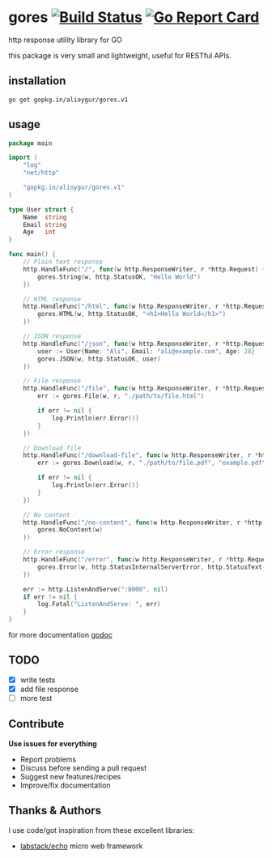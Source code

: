 # gores [![Build Status](https://travis-ci.org/alioygur/gores.svg?branch=master)](https://travis-ci.org/alioygur/gores) [![Go Report Card](https://goreportcard.com/badge/github.com/alioygur/gores)](https://goreportcard.com/report/github.com/alioygur/gores)

http response utility library for GO

this package is very small and lightweight, useful for RESTful APIs.


## installation

`go get gopkg.in/alioygur/gores.v1`


## usage

```go
package main

import (
	"log"
	"net/http"

	"gopkg.in/alioygur/gores.v1"
)

type User struct {
	Name  string
	Email string
	Age   int
}

func main() {
	// Plain text response
	http.HandleFunc("/", func(w http.ResponseWriter, r *http.Request) {
		gores.String(w, http.StatusOK, "Hello World")
	})

	// HTML response
	http.HandleFunc("/html", func(w http.ResponseWriter, r *http.Request) {
		gores.HTML(w, http.StatusOK, "<h1>Hello World</h1>")
	})

	// JSON response
	http.HandleFunc("/json", func(w http.ResponseWriter, r *http.Request) {
		user := User{Name: "Ali", Email: "ali@example.com", Age: 28}
		gores.JSON(w, http.StatusOK, user)
	})

	// File response
	http.HandleFunc("/file", func(w http.ResponseWriter, r *http.Request) {
		err := gores.File(w, r, "./path/to/file.html")

		if err != nil {
			log.Println(err.Error())
		}
	})

	// Download file
	http.HandleFunc("/download-file", func(w http.ResponseWriter, r *http.Request) {
		err := gores.Download(w, r, "./path/to/file.pdf", "example.pdf")

		if err != nil {
			log.Println(err.Error())
		}
	})

	// No content
	http.HandleFunc("/no-content", func(w http.ResponseWriter, r *http.Request) {
		gores.NoContent(w)
	})

	// Error response
	http.HandleFunc("/error", func(w http.ResponseWriter, r *http.Request) {
		gores.Error(w, http.StatusInternalServerError, http.StatusText(http.StatusInternalServerError))
	})

	err := http.ListenAndServe(":8000", nil)
	if err != nil {
		log.Fatal("ListenAndServe: ", err)
	}
}
```

for more documentation [godoc](https://godoc.org/github.com/alioygur/gores)

## TODO

- [x] write tests
- [x] add file response
- [ ] more test

## Contribute

**Use issues for everything**

- Report problems
- Discuss before sending a pull request
- Suggest new features/recipes
- Improve/fix documentation

## Thanks & Authors

I use code/got inspiration from these excellent libraries:

- [labstack/echo](https://github.com/labstack/echo) micro web framework
